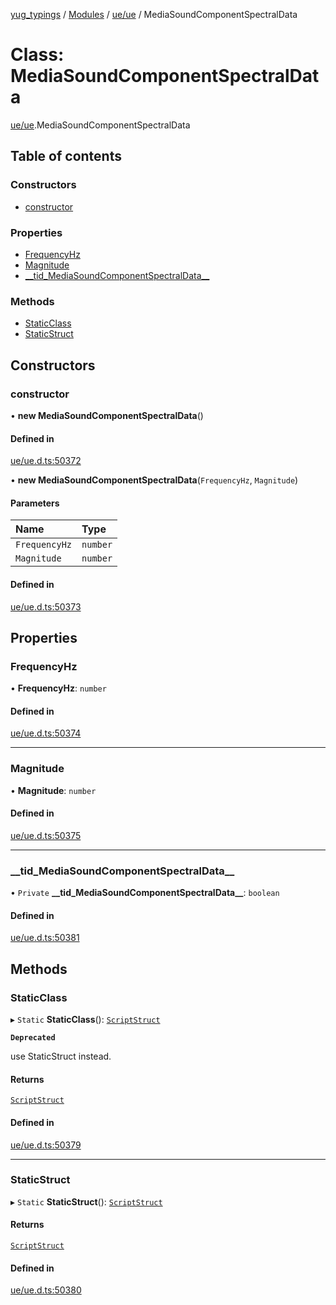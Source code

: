 [yug_typings](../README.md) / [Modules](../modules.md) / [ue/ue](../modules/ue_ue.md) / MediaSoundComponentSpectralData

# Class: MediaSoundComponentSpectralData

[ue/ue](../modules/ue_ue.md).MediaSoundComponentSpectralData

## Table of contents

### Constructors

- [constructor](ue_ue.MediaSoundComponentSpectralData.md#constructor)

### Properties

- [FrequencyHz](ue_ue.MediaSoundComponentSpectralData.md#frequencyhz)
- [Magnitude](ue_ue.MediaSoundComponentSpectralData.md#magnitude)
- [\_\_tid\_MediaSoundComponentSpectralData\_\_](ue_ue.MediaSoundComponentSpectralData.md#__tid_mediasoundcomponentspectraldata__)

### Methods

- [StaticClass](ue_ue.MediaSoundComponentSpectralData.md#staticclass)
- [StaticStruct](ue_ue.MediaSoundComponentSpectralData.md#staticstruct)

## Constructors

### constructor

• **new MediaSoundComponentSpectralData**()

#### Defined in

[ue/ue.d.ts:50372](https://github.com/YugMetaverse/yug_typings/blob/25cad34/ue/ue.d.ts#L50372)

• **new MediaSoundComponentSpectralData**(`FrequencyHz`, `Magnitude`)

#### Parameters

| Name | Type |
| :------ | :------ |
| `FrequencyHz` | `number` |
| `Magnitude` | `number` |

#### Defined in

[ue/ue.d.ts:50373](https://github.com/YugMetaverse/yug_typings/blob/25cad34/ue/ue.d.ts#L50373)

## Properties

### FrequencyHz

• **FrequencyHz**: `number`

#### Defined in

[ue/ue.d.ts:50374](https://github.com/YugMetaverse/yug_typings/blob/25cad34/ue/ue.d.ts#L50374)

___

### Magnitude

• **Magnitude**: `number`

#### Defined in

[ue/ue.d.ts:50375](https://github.com/YugMetaverse/yug_typings/blob/25cad34/ue/ue.d.ts#L50375)

___

### \_\_tid\_MediaSoundComponentSpectralData\_\_

• `Private` **\_\_tid\_MediaSoundComponentSpectralData\_\_**: `boolean`

#### Defined in

[ue/ue.d.ts:50381](https://github.com/YugMetaverse/yug_typings/blob/25cad34/ue/ue.d.ts#L50381)

## Methods

### StaticClass

▸ `Static` **StaticClass**(): [`ScriptStruct`](ue_ue.ScriptStruct.md)

**`Deprecated`**

use StaticStruct instead.

#### Returns

[`ScriptStruct`](ue_ue.ScriptStruct.md)

#### Defined in

[ue/ue.d.ts:50379](https://github.com/YugMetaverse/yug_typings/blob/25cad34/ue/ue.d.ts#L50379)

___

### StaticStruct

▸ `Static` **StaticStruct**(): [`ScriptStruct`](ue_ue.ScriptStruct.md)

#### Returns

[`ScriptStruct`](ue_ue.ScriptStruct.md)

#### Defined in

[ue/ue.d.ts:50380](https://github.com/YugMetaverse/yug_typings/blob/25cad34/ue/ue.d.ts#L50380)

